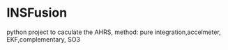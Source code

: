 # INSFusion
python project to caculate the AHRS, method: pure integration,accelmeter, EKF,complementary, SO3
